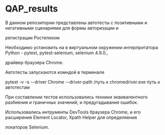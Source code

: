 # QAP_results
В данном репозитории представлены автотесты с позитивными и негативными сценариями для формы авторизации и 

регистрации Ростелеком

Необходимо установить на в виртуальном окружении интерпритатора Python - pytest, pytest-selenium, selenium 4.9.0., 

драйвер браузера Chrome. 
 
Автотесты запускаются комндой в терминале

pytest -v -s --driver Chrome --driver-path /путь к chromedriver.exe путь к автотестам

При составлении тестов использовались техники эквивалентного разбиения и граничных значений, и предугадывания ошибок.

Использовались интрументы DevTools браузера Chrome, и его расширения Еlement Locator, Xpath Helper для определяения 

локаторов Selenium.

 